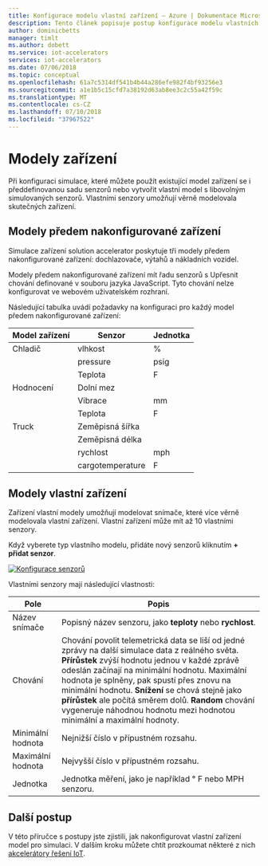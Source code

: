 ```yaml
---
title: Konfigurace modelu vlastní zařízení – Azure | Dokumentace Microsoftu
description: Tento článek popisuje postup konfigurace modelu vlastních zařízení v akcelerátoru řešení simulace zařízení.
author: dominicbetts
manager: timlt
ms.author: dobett
ms.service: iot-accelerators
services: iot-accelerators
ms.date: 07/06/2018
ms.topic: conceptual
ms.openlocfilehash: 61a7c5314df541b4b44a286efe982f4bf93256e3
ms.sourcegitcommit: a1e1b5c15cfd7a38192d63ab8ee3c2c55a42f59c
ms.translationtype: MT
ms.contentlocale: cs-CZ
ms.lasthandoff: 07/10/2018
ms.locfileid: "37967522"
---
```

# <a name="device-models"></a>Modely zařízení

Při konfiguraci simulace, které můžete použít existující model zařízení se i předdefinovanou sadu senzorů nebo vytvořit vlastní model s libovolným simulovaných senzorů. Vlastními senzory umožňují věrně modelovala skutečných zařízení.

## <a name="pre-configured-device-models"></a>Modely předem nakonfigurované zařízení

Simulace zařízení solution accelerator poskytuje tři modely předem nakonfigurované zařízení: dochlazovače, výtahů a nákladních vozidel.

Modely předem nakonfigurované zařízení mít řadu senzorů s Upřesnit chování definované v souboru jazyka JavaScript. Tyto chování nelze konfigurovat ve webovém uživatelském rozhraní.

Následující tabulka uvádí požadavky na konfiguraci pro každý model předem nakonfigurované zařízení:

| Model zařízení  | Senzor           | Jednotka  |
| ------------- | ---------------- | ----- |
| Chladič       | vlhkost         | %     |
|               | pressure         | psig  |
|               | Teplota      | F     |
| Hodnocení      | Dolní mez            |       |
|               | Vibrace        | mm    |
|               | Teplota      | F     |
| Truck         | Zeměpisná šířka         |       |
|               | Zeměpisná délka        |       |
|               | rychlost            | mph   |
|               | cargotemperature | F     |

## <a name="custom-device-models"></a>Modely vlastní zařízení

Zařízení vlastní modely umožňují modelovat snímače, které více věrně modelovala vlastní zařízení. Vlastní zařízení může mít až 10 vlastními senzory.

Když vyberete typ vlastního modelu, přidáte nový senzorů kliknutím **+ přidat senzor**.

[![Konfigurace senzorů](./media/iot-accelerators-device-simulation-custom-model/configuresensors-inline.png)](./media/iot-accelerators-device-simulation-custom-model/configuresensors-expanded.png#lightbox)

Vlastními senzory mají následující vlastnosti:

| Pole     | Popis |
| --------- | ----------- |
| Název snímače | Popisný název senzoru, jako **teploty** nebo **rychlost**.  |
| Chování  | Chování povolit telemetrická data se liší od jedné zprávy na další simulace data z reálného světa. **Přírůstek** zvýší hodnotu jednou v každé zprávě odeslán začínají na minimální hodnotu. Maximální hodnota je splněny, pak spustí přes znovu na minimální hodnotu. **Snížení** se chová stejně jako **přírůstek** ale počítá směrem dolů. **Random** chování vygeneruje náhodnou hodnotu mezi hodnotou minimální a maximální hodnoty. |
| Minimální hodnota | Nejnižší číslo v přípustném rozsahu. |
| Maximální hodnota | Nejvyšší číslo v přípustném rozsahu. |
| Jednotka      | Jednotka měření, jako je například ° F nebo MPH senzoru. |

## <a name="next-steps"></a>Další postup

V této příručce s postupy jste zjistili, jak nakonfigurovat vlastní zařízení model pro simulaci. V dalším kroku můžete chtít prozkoumat některé z nich [akcelerátory řešení IoT](about-iot-accelerators.md).